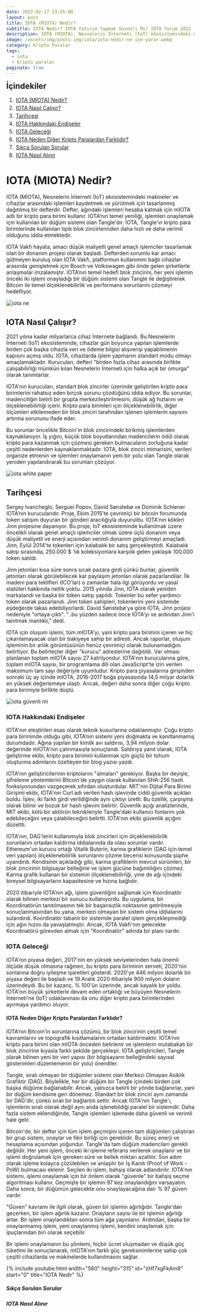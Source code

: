 ```yaml
---
date: 2022-02-17 13:55:00
layout: post
title: IOTA (MIOTA) Nedir?
subtitle: IOTA Nedir? IOTA Yatırım Yapmak Güvenli Mi? IOTA Yorum 2022
description: IOTA (MIOTA), Nesnelerin İnterneti (IoT) ekosistemindeki makineler ve cihazlar arasındaki işlemleri kaydetmek ve yürütmek için tasarlanmış dağıtılmış bir defterdir.
image: /assets/img/posts-img/iota/iota-nedir-ne-ise-yarar.webp
category: Kripto Paralar
tags:
  - iota
  - kripto paralar
paginate: true
---
```

<b style="text-align:center; font-size: 150%;">İçindekiler</b>
<ol style="margin: 0;">
	<li style="padding: 2px;"><a href="#1">IOTA (MIOTA) Nedir?</a></li>
	<li style="padding: 2px;"><a href="#2">IOTA Nasıl Çalışır?</a></li>
	<li style="padding: 2px;"><a href="#3">Tarihçesi</a></li>
	<li style="padding: 2px;"><a href="#4">IOTA Hakkındaki Endişeler</a></li>
	<li style="padding: 2px;"><a href="#5">IOTA Geleceği</a></li>
	<li style="padding: 2px;"><a href="#6">IOTA Neden Diğer Kripto Paralardan Farklıdır?</a></li>
	<li style="padding: 2px;"><a href="#7">Sıkça Sorulan Sorular</a></li>
	<li style="padding: 2px;"><a href="#8">IOTA Nasıl Alınır</a></li>
</ol>
<h1 id="1">IOTA (MIOTA) Nedir?</h1>
<p>
IOTA (MIOTA), Nesnelerin İnterneti (IoT) ekosistemindeki makineler ve cihazlar
arasındaki işlemleri kaydetmek ve yürütmek için tasarlanmış dağıtılmış bir
defterdir. Defter, ağındaki işlemleri hesaba katmak için mIOTA adlı bir kripto
para birimi kullanır. IOTA’nın temel yeniliği, işlemleri onaylamak için
kullanılan bir düğüm sistemi olan Tangle'dır. IOTA, Tangle'ın kripto para
birimlerinde kullanılan tipik blok zincirlerinden daha hızlı ve daha verimli
olduğunu iddia etmektedir.
</p>
<p>
IOTA Vakfı hayata, amacı düşük maliyetli genel amaçlı işlemciler tasarlamak olan
bir donanım projesi olarak başladı. Defterden sorumlu kar amacı gütmeyen kuruluş
olan IOTA Vakfı, platformun kullanımını bağlı cihazlar arasında genişletmek için
Bosch ve Volkswagen gibi önde gelen şirketlerle anlaşmalar imzalamıştır.
IOTA’nın temel hedefi blok zincirini, her yeni işlemin önceki iki işlemi
onayladığı bir düğüm sistemi olan Tangle ile değiştirerek Bitcoin ile temel
ölçeklenebilirlik ve performans sorunlarını çözmeyi hedefliyor.
</p>
<picture>
  <source media="(min-width: 650px" srcset="/assets/img/posts-img/iota/iota-proje.webp">
  <img src="/assets/img/posts-img/iota/coin-grafik.webp" alt="iota ne" style="width:auto;">
</picture>
<h2 id="2">IOTA Nasıl Çalışır?</h2>
<p>
2021 yılına kadar milyarlarca cihaz İnternete bağlandı. Bu Nesnelerin İnterneti
(IoT) ekosisteminde, cihazlar gün boyunca yapılan işlemlerde birden çok başka
cihazla veri ve ödeme bilgisi alışverişi yapabilmenin kapısını açmış oldu. IOTA,
cihazlarda işlem yapmanın standart modu olmayı amaçlamaktadır. Kurucuları,
defteri "birden fazla cihaz arasında birlikte çalışabilirliği mümkün kılan
Nesnelerin İnterneti için halka açık bir omurga" olarak tanımlarlar.
</p>
<p>
IOTA'nın kurucuları, standart blok zincirler üzerinde geliştirilen kripto para
birimlerini rahatsız eden birçok sorunu çözdüğünü iddia ediyor. Bu sorunlar,
madenciliğin belirli bir grupta merkezileştirilmesini, düşük ağ hızlarını ve
ölçeklenebilirliği içerir. Kripto para birimleri için ölçeklenebilirlik, diğer
ölçümleri etkilemeden bir blok zinciri tarafından işlenen işlemlerin sayısını
artırma sorununu ifade eder.
</p>
<p>
Bu sorunlar öncelikle Bitcoin'in blok zincirindeki birikmiş işlemlerden
kaynaklanıyor. İş yığını, küçük blok boyutlarından madencilerin ödül olarak
kripto para kazanmak için çözmesi gereken bulmacaların zorluğuna kadar çeşitli
nedenlerden kaynaklanmaktadır. IOTA, blok zinciri mimarisini, verileri organize
etmenin ve işlemleri onaylamanın yeni bir yolu olan Tangle olarak yeniden
yapılandırarak bu sorunları çözüyor.
</p>
<picture>
  <source media="(min-width: 650px" srcset="/assets/img/posts-img/iota/iota-gelecek.webp">
  <img src="/assets/img/posts-img/iota/alt-coin.webp" alt="iota white paper" style="width:auto;">
</picture>
<h2 id="3">Tarihçesi</h2>
<p>
Sergey Ivancheglo, Serguei Popov, David Sønstebø ve Dominik Schiener IOTA’nın
kurucularıdır. Proje, Ekim 2015'te çevrimiçi bir bitcoin forumunda token
satışını duyuran bir gönderi aracılığıyla duyuruldu. IOTA'nın kökleri Jinn
projesine dayanıyor. Bu proje, IoT ekosisteminde kullanılmak üzere öncelikli
olarak genel amaçlı işlemciler olmak üzere üçlü donanım veya düşük maliyetli ve
enerji açısından verimli donanım geliştirmeyi amaçladı. Jinn, Eylül 2014'te
tokenleri için kalabalık bir satış gerçekleştirdi. Kalabalık satışı sırasında,
250.000 $ 'lık koleksiyonlara karşılık gelen yaklaşık 100.000 token satıldı.
</p>
<p>
Jinn jetonları kısa süre sonra sıcak pazara girdi çünkü bunlar, güvenlik
jetonları olarak görülebilecek kar paylaşım jetonları olarak pazarlandılar. İlk
madeni para teklifleri (ICO'lar) o zamanlar hala ilgi görüyordu ve yasal
statüleri hakkında netlik yoktu. 2015 yılında Jinn, IOTA olarak yeniden
markalandı ve başka bir token satışı yapıldı. Tokenler bu sefer yardımcı token
olarak pazarlandı. Jinn token sahipleri, tokenlerini yeni sistemde eşdeğerde
takas edebiliyorlardı. David Sønstebø'ya göre IOTA, Jinn projesi nedeniyle
"ortaya çıktı". "..bu yüzden sadece önce IOTA'yı ve ardından Jinn'i tanıtmak
mantıklı," dedi.
</p>
<p>
IOTA için oluşum işlemi, tüm mIOTA'yı, yani kripto para birimini içeren ve hiç
çıkarılamayacak olan bir bakiyeye sahip bir adresti. Ancak raporlar, oluşum
işleminin bir anlık görüntüsünün henüz çevrimiçi olarak bulunamadığını
belirtiyor. Bu belirteçler diğer "kurucu" adreslerine dağıtıldı. Var olması
planlanan toplam mIOTA sayısı 27 katrilyondur. IOTA'nın kurucularına göre,
toplam mIOTA sayısı, bir programlama dili olan JavaScript'te izin verilen
maksimum tam sayı değeriyle uyumludur. Kripto para piyasalarına girişinden
sonraki üç ay içinde mIOTA, 2016-2017 boğa piyasasında 14,5 milyar dolarlık en
yüksek değerlemeye ulaştı. Ancak, değeri daha sonra diğer çoğu kripto para
birimiyle birlikte düştü.
</p>
<picture>
  <source media="(min-width: 650px" srcset="/assets/img/posts-img/iota/iota-kaç.webp">
  <img src="/assets/img/posts-img/iota/mioata.webp" alt="iota güvenli mi" style="width:auto;">
</picture>
<h3 id="4">IOTA Hakkındaki Endişeler</h3>
<p>
IOTA'nın eleştirileri esas olarak teknik kusurlarına odaklanmıştır. Çoğu kripto
para biriminde olduğu gibi, IOTA’nın sistemi yeni doğmakta ve kanıtlanmamış
durumdadır. Ağına yapılan bir kimlik avı saldırısı, 3,94 milyon dolar değerinde
mIOTA'nın çalınmasıyla sonuçlandı. Saldırıya yanıt olarak, IOTA geliştirme
ekibi, kripto para birimini kullanmak için güçlü bir tohum oluşturma adımlarını
özetleyen bir blog yazısı yazdı.
</p>
<p>
IOTA'nın geliştiricilerinin kriptolarını "almaları" gerekiyor. Başka bir
deyişle, şifreleme yöntemlerini Bitcoin'de yaygın olarak kullanılan SHA-256 hash
fonksiyonundan vazgeçerek sıfırdan oluşturdular. MIT'nin Dijital Para Birimi
Girişimi ekibi, IOTA'nın Curl adı verilen hash işlevinde ciddi güvenlik açıkları
buldu. İşlev, iki farklı girdi verildiğinde aynı çıktıyı üretti. Bu özellik,
çarpışma olarak bilinir ve bozuk bir hash işlevini belirtir. Güvenlik açığı
analizlerinde, MIT ekibi, kötü bir aktörün teknikleriyle Tangle'daki kullanıcı
fonlarını yok edebileceğini veya çalabileceğini belirtti. IOTA'nın ekibi
güvenlik açığını düzeltti.
</p>
<p>
IOTA'nın, DAG'lerin kullanımıyla blok zincirleri için ölçeklenebilirlik
sorunlarını ortadan kaldırma iddialarında da olası sorunlar vardır. Ethereum'un
kurucu ortağı Vitalik Buterin, karma grafiklerin (DAG için temel veri yapıları)
ölçeklenebilirlik sorunlarını çözme becerisi konusunda şüphe uyandırdı.
Kendisinin açıkladığı gibi, karma grafiklerin mevcut sürümleri, bir blok
zincirinin bilgisayar belleğine ve işlem gücüne bağımlılığını çözmez. Karma
grafik kullanan bir sistemin ölçeklenebilirliği, yine de ağı içindeki bireysel
bilgisayarların kapasitesine ve hızına bağlıdır.
</p>
<p>
2020 itibariyle IOTA’nın ağı, işlem güvenliğini sağlamak için Koordinatör olarak
bilinen merkezi bir sunucu kullanıyordu. Bu uygulama, bir Koordinatörün
tanıtılmasının tek bir başarısızlık noktasının getirilmesiyle sonuçlanmasından
bu yana, merkezi olmayan bir sistem olma iddialarını sulandırdı. Koordinatör
tabanlı bir sistemde paralel işlem gerçekleşmediği için ağın hızını da
yavaşlatmıştır. Ancak, IOTA Vakfı'nın gelecekte Koordinatörü görevden almak için
"Koordinatör" adında bir planı vardır.
</p>
<h3 id="5">IOTA Geleceği</h3>
<p>
IOTA'nın piyasa değeri, 2017'nin en yüksek seviyelerinden hala önemli ölçüde
düşük olmasına rağmen, bu kripto para biriminin serveti, 2020'nin sonlarına
doğru iyileşme işaretleri gösterdi. 2020'ye 446 milyon dolarlık bir piyasa
değeri ile başladı ve 19 Aralık 2020 itibariyle 900 milyon doların üzerindeydi.
Bu bir kazanç. % 100'ün üzerinde, ancak kayalık bir yoldu. IOTA'nın büyük
şirketlerle devam eden ortaklığı ve büyüyen Nesnelerin İnterneti'ne (IoT)
odaklanması da onu diğer kripto para birimlerinden ayırmaya yardımcı oluyor.
</p>
<h4 id="6">IOTA Neden Diğer Kripto Paralardan Farklıdır?</h4>
<p>
IOTA’nın Bitcoin’in sorunlarına çözümü, bir blok zincirinin çeşitli temel
kavramlarını ve topografik kısıtlamalarını ortadan kaldırmaktır. IOTA'nın kripto
para birimi olan mIOTA önceden belirlenir ve işlemlerin mutabakatı bir blok
zincirine kıyasla farklı şekilde gerçekleşir. IOTA geliştiricileri, Tangle
olarak bilinen yeni bir veri yapısı (bir bilgisayarın belleğindeki sayısal
gösterimleri düzenlemenin bir yolu) önerdiler.
</p>
<p>
Tangle, sıralı olmayan bir düğümler sistemi olan Merkezi Olmayan Asiklik
Grafiktir (DAG). Böylelikle, her bir düğüm bir Tangle içindeki birden çok başka
düğüme bağlanabilir. Ancak, yalnızca belirli bir yönde bağlanırlar, yani bir
düğüm kendisine geri dönemez. Standart bir blok zinciri aynı zamanda bir
DAG'dir, çünkü sıralı bir bağlantılı settir. Ancak IOTA'nın Tangle'ı, işlemlerin
sıralı olarak değil aynı anda işlenebildiği paralel bir sistemdir. Daha fazla
sistem eklendiğinde, Tangle işlemleri işlemede daha güvenli ve verimli hale
gelir.
</p>
<p>
Bitcoin'de, bir defter için tüm işlem geçmişini içeren tam düğümleri çalıştıran
bir grup sistem, onaylar ve fikir birliği için gereklidir. Bu süreç enerji ve
hesaplama açısından yoğundur. Tangle'da tam düğüm madencileri gerekli değildir.
Her yeni işlem, önceki iki işleme referans verilerek onaylanır ve bir işlemi
doğrulamak için gereken süre ve bellek miktarı azaltılır. Son adım olarak işleme
kolayca çözülebilen ve anlaşılır bir İş Kanıtı (Proof of Work - PoW) bulmacası
eklenir. Seçilen iki işlem, bahşiş olarak adlandırılır. IOTA'nın sistemi, işlemi
onaylamak için bir önlem olarak "güvenle" bir bahşiş seçme algoritması kullanır.
Geçmişte bir işlemin 97 kez onaylandığını varsayalım. Daha sonra, bir düğümün
gelecekte onu onaylayacağına dair % 97 güven vardır.
</p>
<p>
"Güven" kavramı ile ilgili olarak, güven bir işlemin ağırlığıdır. Tangle'dan
geçerken, bir işlem ağırlık kazanır. Onayların sayısı ile bir işlemin ağırlığı
artar. Bir işlem onaylandıktan sonra tüm ağa yayınlanır. Ardından, başka bir
onaylanmamış işlem, yeni onaylanmış işlemi, kendini onaylamak için ipuçlarından
biri olarak seçebilir.
</p>
<p>
Bir işlemi onaylamanın bu yöntemi, hiçbir ücret oluşmadan ve düşük güç tüketimi
ile sonuçlanarak, mIOTA'nın farklı güç gereksinimlerine sahip çok çeşitli
cihazlarda ve makinelerde kullanılmasını sağlar.
</p>
{% include youtube.html width="560" height="315" id="zHf7xgFkAm8" start="0" title="IOTA Nedir" %}
<h5 id="7">Sıkça Sorulan Sorular</h5>

<h5 id="8">IOTA Nasıl Alınır</h5>
